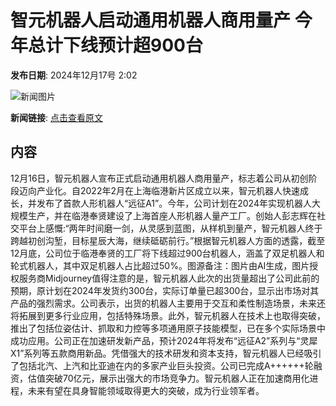 # 智元机器人启动通用机器人商用量产 今年总计下线预计超900台

**发布日期**: 2024年12月17号 2:02

![新闻图片](https://pic.chinaz.com/picmap/202304171730197486_9.jpg)

**新闻链接**: [点击查看原文](https://www.aibase.com/zh/news/14010)

## 内容

12月16日，智元机器人宣布正式启动通用机器人商用量产，标志着公司从初创阶段迈向产业化。自2022年2月在上海临港新片区成立以来，智元机器人快速成长，并发布了首款人形机器人“远征A1”。今年，公司计划在2024年实现机器人大规模生产，并在临港奉贤建设了上海首座人形机器人量产工厂。创始人彭志辉在社交平台上感慨:“两年时间磨一剑，从灵感到蓝图，从样机到量产，智元机器人终于跨越初创沟堑，目标星辰大海，继续砥砺前行。”根据智元机器人方面的透露，截至12月底，公司位于临港奉贤的工厂将下线超过900台机器人，涵盖了双足机器人和轮式机器人，其中双足机器人占比超过50%。图源备注：图片由AI生成，图片授权服务商Midjourney值得注意的是，智元机器人此次的出货量超出了公司此前的预期，原计划在2024年发货约300台，实际订单量已超300台，显示出市场对其产品的强烈需求。公司表示，出货的机器人主要用于交互和柔性制造场景，未来还将拓展到更多行业应用，包括特殊场景。此外，智元机器人在技术上也取得突破，推出了包括位姿估计、抓取和力控等多项通用原子技能模型，已在多个实际场景中成功应用。公司正在加速研发新产品，预计2024年将发布“远征A2”系列与“灵犀X1”系列等五款商用新品。凭借强大的技术研发和资本支持，智元机器人已经吸引了包括北汽、上汽和比亚迪在内的多家产业巨头投资。公司已完成A++++++轮融资，估值突破70亿元，展示出强大的市场竞争力。智元机器人正在加速商用化进程，未来有望在具身智能领域取得更大的突破，成为行业领军者。

